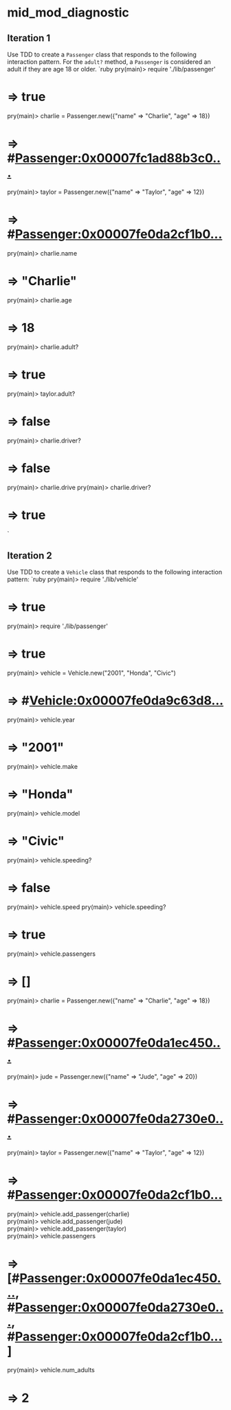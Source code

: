 # mid_mod_diagnostic

## Iteration 1
Use TDD to create a `Passenger` class that responds to the following interaction pattern. For the `adult?` method, a `Passenger` is considered an adult if they are age 18 or older.
`ruby
pry(main)> require './lib/passenger'
# => true
pry(main)> charlie = Passenger.new({"name" => "Charlie", "age" => 18})    
# => #<Passenger:0x00007fc1ad88b3c0...>
pry(main)> taylor = Passenger.new({"name" => "Taylor", "age" => 12})    
# => #<Passenger:0x00007fe0da2cf1b0...>
pry(main)> charlie.name
# => "Charlie"
pry(main)> charlie.age
# => 18
pry(main)> charlie.adult?
# => true
pry(main)> taylor.adult?
# => false
pry(main)> charlie.driver?
# => false
pry(main)> charlie.drive
pry(main)> charlie.driver?
# => true
`
## Iteration 2
Use TDD to create a `Vehicle` class that responds to the following interaction pattern:
`ruby
pry(main)> require './lib/vehicle'
# => true
pry(main)> require './lib/passenger'
# => true
pry(main)> vehicle = Vehicle.new("2001", "Honda", "Civic")    
# => #<Vehicle:0x00007fe0da9c63d8...>
pry(main)> vehicle.year
# => "2001"
pry(main)> vehicle.make
# => "Honda"
pry(main)> vehicle.model
# => "Civic"
pry(main)> vehicle.speeding?
# => false
pry(main)> vehicle.speed
pry(main)> vehicle.speeding?
# => true
pry(main)> vehicle.passengers
# => []
pry(main)> charlie = Passenger.new({"name" => "Charlie", "age" => 18})    
# => #<Passenger:0x00007fe0da1ec450...>
pry(main)> jude = Passenger.new({"name" => "Jude", "age" => 20})    
# => #<Passenger:0x00007fe0da2730e0...>
pry(main)> taylor = Passenger.new({"name" => "Taylor", "age" => 12})    
# => #<Passenger:0x00007fe0da2cf1b0...>
pry(main)> vehicle.add_passenger(charlie)    
pry(main)> vehicle.add_passenger(jude)    
pry(main)> vehicle.add_passenger(taylor)    
pry(main)> vehicle.passengers
# => [#<Passenger:0x00007fe0da1ec450...>, #<Passenger:0x00007fe0da2730e0...>, #<Passenger:0x00007fe0da2cf1b0...>]
pry(main)> vehicle.num_adults
# => 2
```
